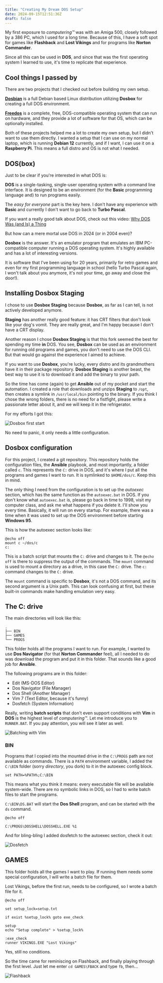 ```yaml
---
title: "Creating My Dream DOS Setup"
date: 2024-09-15T12:51:36Z
draft: false
---
```


My first exposure to _computering™_ was with an Amiga 500, closely followed by a 386 PC, which I used for a long time. Because of this, I have a soft spot for games like **Flashback** and **Lost Vikings** and for programs like **Norton Commander**.

Since all this can be used in **DOS**, and since that was the first operating system I learned to use, it's time to replicate that experience.

<!--more-->

## Cool things I passed by

There are two projects that I checked out before building my own setup.

**[Dosbian](https://cmaiolino.wordpress.com/dosbian/)** is a full Debian based Linux distribution utilizing **Dosbox** for creating a full DOS environment.

**[Freedos](https://www.freedos.org/)** is a complete, free, DOS-compatible operating system that can run on hardware, and they provide a lot of software for that OS, which can be optionally installed.

Both of these projects helped me a lot to create my own setup, but I didn't want to use them directly. I wanted a setup that I can use on my normal laptop, which is running **Debian 12** currently, and if I want, I can use it on a **Raspberry Pi**. This means a full distro and OS is not what I needed.

## DOS(box)

Just to be clear if you're interested in what DOS is:

**DOS** is a single-tasking, single-user operating system with a command line interface. It is designed to be an environment (for the **Basic** programming language and) to run programs easily.

The _easy for everyone_ part is the key here. I don't have any experience with **Basic** and currently I don't want to go back to **Turbo Pascal**.

If you want a really good talk about DOS, check out this video: [Why DOS Was (and Is) a Thing](https://www.youtube.com/watch?v=3E5Hog5OnIM)

But how can a mere mortal use DOS in 2024 (or in 2004 even)?

**Dosbox** is the answer. It's an emulator program that emulates an IBM PC-compatible computer running a DOS operating system. It's highly available and has a lot of interesting versions.

It is software that I've been using for 20 years, primarily for retro games and even for my first programming language in school (hello Turbo Pascal again, I won't talk about you anymore, it's not your time, go away and close the door!).

## Installing Dosbox Staging

I chose to use **Dosbox Staging** because **Dosbox**, as far as I can tell, is not actively developed anymore.

**Staging** has another really good feature: it has CRT filters that don't look like your dog's vomit. They are really great, and I'm happy because I don't have a CRT display.

Another reason I chose **Dosbox Staging** is that this fork seemed the best for spending my time **in** DOS. You see, **Dosbox** can be used as an environment for running old programs and games, you don't need to use the DOS CLI. But that would go against the experience I aimed to achieve.

If you want to use **Dosbox**, you're lucky, every distro and its grandmothers have it in their package repository. **Dosbox Staging** is another beast, the best way to use it is to download it and add the binary to your path.

So the time has come (again) to get **Ansible** out of my pocket and start the automation. I created a role that downloads and unzips **Staging** to `/opt`, then creates a symlink in `/usr/local/bin` pointing to the binary. If you think I chose the wrong folders, there is no need for a fistfight, please write a passionate letter about it, and we will keep it in the refrigerator.

For my efforts I got this:

![Dosbox first start](dosbox-first.png)

No need to panic, it only needs a little configuration.

## Dosbox configuration

For this project, I created a git repository. This repository holds the configuration files, the **Ansible** playbook, and most importantly, a folder called `c`. This represents the `C:` drive in DOS, and it's where I put all the programs and games I want to run. It is symlinked to `$HOME/dos/c`. Keep this in mind.

The only thing I need from the configuration is to set up the _autoexec_ section, which has the same function as the `autoexec.bat` in DOS.
If you don't know what `autoexec.bat` is, please go back in time to 1998, visit my computer class, and ask me what happens if you delete it. I'll show you every time. Basically, it will run on every startup. For example, there was a time when it was used to set up the DOS environment before starting **Windows 95**.

This is how the autoexec section looks like:

```dosbatch
@echo off
mount c ~/dos/c
c:
```

This is a batch script that mounts the `C:` drive and changes to it. The `@echo off` is there to suppress the output of the commands. The `mount` command is used to mount a directory as a drive, in this case the `C:` drive. The `c:` command changes to the `C:` drive.

The `mount` command is specific to **Dosbox**, it's not a DOS command, and its second argument is a Unix path. This can look confusing at first, but these built-in commands make handling emulation very easy.

## The C: drive

The main directories will look like this:

```plaintext
.
├── BIN
├── GAMES
└── PROGS
```

This folder holds all the programs I want to run. For example, I wanted to use **Dos Navigator** (for that **Norton Commander** feel), all I needed to do was download the program and put it in this folder. That sounds like a good job for **Ansible**.

The following programs are in this folder:

- Edit (MS-DOS Editor)
- Dos Navigator (File Manager)
- Dos Shell (Another Manager)
- Vim 7 (Text Editor, because it's funny)
- Dosfetch (System Information)

Really, writing **batch scripts** that don't even support conditions with **Vim** in **DOS** is the highest level of _computering™_. Let me introduce you to `RUNNER.BAT`. If you pay attention, you will see it later as well.

![Batching with Vim](batching-with-vim.png)

### BIN

Programs that I copied into the mounted drive in the `C:\PROGS` path are not available as commands. There is a `PATH` environment variable, I added the `C:\BIN` folder (sorry _directory_, you dork) to it in the autoexec config block.

```dosbatch
set PATH=%PATH%;C:\BIN
```

This means what you think it means: every executable file will be available system-wide. There are no symbolic links in DOS, so I had to write batch files to start the programs.

`C:\BIN\DS.BAT` will start the **Dos Shell** program, and can be started with the `ds` command.

```dosbatch
@echo off

C:\PROGS\DOSSHELL\DOSSHELL.EXE %1
```

And for bling-bling I added dosfetch to the autoexec section, check it out:

![Dosfetch](dosfetch.png)

## GAMES

This folder holds all the games I want to play. If running them needs some special configuration, I will write a batch file for them.

Lost Vikings, before the first run, needs to be configured, so I wrote a batch file for it.

```dosbatch
@echo off

set setup_lock=setup.txt

if exist %setup_lock% goto exe_check

setup
echo "Setup complete" > %setup_lock%

:exe_check
runner VIKINGS.EXE "Lost Vikings"
```

Yes, still no conditions.

So the time came for reminiscing on Flashback, and finally playing through the first level. Just let me enter `cd GAMES\FBACK` and type `fb`, then...

![Flashback](flashback.png)
